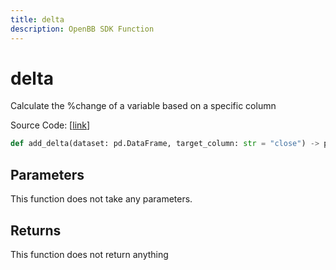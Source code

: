 ```yaml
---
title: delta
description: OpenBB SDK Function
---
```


# delta

Calculate the %change of a variable based on a specific column

Source Code: [[link](https://github.com/OpenBB-finance/OpenBBTerminal/tree/main/openbb_terminal/forecast/forecast_model.py#L323)]

```python
def add_delta(dataset: pd.DataFrame, target_column: str = "close") -> pd.DataFrame
```
## Parameters

This function does not take any parameters.

## Returns

This function does not return anything

